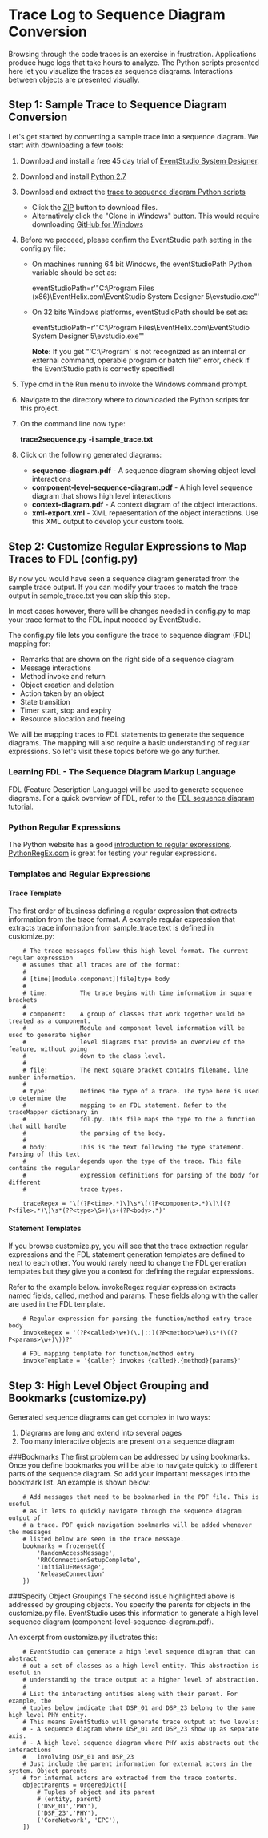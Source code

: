 # Trace Log to Sequence Diagram Conversion

Browsing through the code traces is an exercise in frustration. Applications produce huge logs that take
hours to analyze. The Python scripts presented here let you visualize the traces as sequence diagrams. Interactions
between objects are presented visually.

## Step 1: Sample Trace to Sequence Diagram Conversion

Let's get started by converting a sample trace into a sequence diagram. We start with downloading a few tools:

1. Download and install a free 45 day trial of [EventStudio System Designer](http://www.EventHelix.com/EventStudio).
1. Download and install [Python 2.7](http://www.python.org/getit/releases/2.7/)
1. Download and extract the [trace to sequence diagram Python scripts](https://github.com/eventhelix/trace-to-sequence-diagram)
   * Click the [ZIP](https://github.com/eventhelix/trace-to-sequence-diagram/zipball/master) button to download files.
   * Alternatively click the "Clone in Windows" button. This would require downloading [GitHub for Windows](http://windows.github.com/)
1. Before we proceed, please confirm the EventStudio path setting in the config.py file:
	* On machines running 64 bit Windows, the eventStudioPath Python variable should be set as:

		eventStudioPath=r'"C:\Program Files (x86)\EventHelix.com\EventStudio System Designer 5\evstudio.exe"'
	* On 32 bits Windows platforms, eventStudioPath should be set as:

		eventStudioPath=r'"C:\Program Files\EventHelix.com\EventStudio System Designer 5\evstudio.exe"'

		**Note:** If you get "'C:\Program' is not recognized as an internal or external command, operable program or batch file" error, check if
		the EventStudio path is correctly specifiedl
		
1. Type cmd in the Run menu to invoke the Windows command prompt.
1. Navigate to the directory where to downloaded the Python scripts for this project.
1. On the command line now type:

	**trace2sequence.py -i sample_trace.txt**  

1. Click on the following generated diagrams:
	* **sequence-diagram.pdf** - A sequence diagram showing object level interactions
	* **component-level-sequence-diagram.pdf** - A high level sequence diagram that shows high level interactions
	* **context-diagram.pdf** - A context diagram of the object interactions.
	* **xml-export.xml** - XML representation of the object interactions. Use this XML output to develop your custom tools.


## Step 2: Customize Regular Expressions to Map Traces to FDL (config.py)

By now you would have seen a sequence diagram generated from the sample trace output. If you can modify your traces to 
match the trace output in sample_trace.txt you can skip this step.

In most cases however, there will be changes needed in config.py to map your trace format to the FDL input needed by EventStudio.

The config.py file lets you configure the trace to sequence diagram (FDL) mapping for:
* Remarks that are shown on the right side of a sequence diagram
* Message interactions
* Method invoke and return
* Object creation and deletion
* Action taken by an object
* State transition
* Timer start, stop and expiry
* Resource allocation and freeing

We will be mapping traces to FDL statements to generate the sequence diagrams. The mapping will also require a basic understanding
of regular expressions. So let's visit these topics before we go any further.

### Learning FDL - The Sequence Diagram Markup Language

FDL (Feature Description Language) will be used to generate sequence diagrams. For a quick overview of FDL, refer to the
[FDL sequence diagram tutorial](http://www.eventhelix.com/EventStudio/sequence-diagram-tutorial.pdf).

### Python Regular Expressions

The Python website has a good [introduction to regular expressions](http://docs.python.org/library/re.html). [PythonRegEx.com](http://www.pythonregex.com/)
is great for testing your regular expressions.

### Templates and Regular Expressions
#### Trace Template
The first order of business defining a regular expression that extracts information from the trace format. A example
regular expression that extracts trace information from sample_trace.text is defined in customize.py:

		# The trace messages follow this high level format. The current regular expression
		# assumes that all traces are of the format:
		#
		# [time][module.component][file]type body
		#
		# time:         The trace begins with time information in square brackets
		#
		# component:    A group of classes that work together would be treated as a component.
		#               Module and component level information will be used to generate higher
		#               level diagrams that provide an overview of the feature, without going
		#               down to the class level.
		#
		# file:         The next square bracket contains filename, line number information.
		#
		# type:         Defines the type of a trace. The type here is used to determine the
		#               mapping to an FDL statement. Refer to the traceMapper dictionary in
		#               fdl.py. This file maps the type to the a function that will handle
		#               the parsing of the body.
		#
		# body:         This is the text following the type statement. Parsing of this text
		#               depends upon the type of the trace. This file contains the regular
		#               expression definitions for parsing of the body for different
		#               trace types.

		traceRegex = '\[(?P<time>.*)\]\s*\[(?P<component>.*)\]\[(?P<file>.*)\]\s*(?P<type>\S+)\s+(?P<body>.*)'

#### Statement Templates
If you browse customize.py, you will see that the trace extraction regular expressions and the FDL statement generation templates
are defined to next to each other. You would rarely need to change the FDL generation templates but they give you a context for
defining the regular expressions.

Refer to the example below. invokeRegex regular expression extracts named fields, called, method and params. These fields along
with the caller are used in the FDL template.

		# Regular expression for parsing the function/method entry trace body
		invokeRegex = '(?P<called>\w+)(\.|::)(?P<method>\w+)\s*(\((?P<params>\w+)\))?'

		# FDL mapping template for function/method entry
		invokeTemplate = '{caller} invokes {called}.{method}{params}'

## Step 3: High Level Object Grouping and Bookmarks (customize.py)

Generated sequence diagrams can get complex in two ways:
1. Diagrams are long and extend into several pages
2. Too many interactive objects are present on a sequence diagram

###Bookmarks
The first problem can be addressed by using bookmarks. Once you define bookmarks you will be able to navigate quickly to different parts 
of the sequence diagram. So add your important messages into the bookmark list. An example is shown below:

		# Add messages that need to be bookmarked in the PDF file. This is useful
		# as it lets to quickly navigate through the sequence diagram output of
		# a trace. PDF quick navigation bookmarks will be added whenever the messages
		# listed below are seen in the trace message.
		bookmarks = frozenset({
			'RandomAccessMessage',
			'RRCConnectionSetupComplete',
			'InitialUEMessage',
			'ReleaseConnection'
		})

###Specify Object Groupings
The second issue highlighted above is addressed by grouping objects. You specify the parents for objects in the customize.py file.
EventStudio uses this information to generate a high level sequence diagram (component-level-sequence-diagram.pdf).

An excerpt from customize.py illustrates this:

		# EventStudio can generate a high level sequence diagram that can abstract
		# out a set of classes as a high level entity. This abstraction is useful in 
		# understanding the trace output at a higher level of abstraction.
		#
		# List the interacting entities along with their parent. For example, the 
		# tuples below indicate that DSP_01 and DSP_23 belong to the same high level PHY entity.
		# This means EventStudio will generate trace output at two levels:
		# - A sequence diagram where DSP_01 and DSP_23 show up as separate axis.
		# - A high level sequence diagram where PHY axis abstracts out the interactions
		#   involving DSP_01 and DSP_23
		# Just include the parent information for external actors in the system. Object parents
		# for internal actors are extracted from the trace contents.
		objectParents = OrderedDict([
			# Tuples of object and its parent
			# (entity, parent)
			('DSP_01','PHY'),
			('DSP_23','PHY'),
			('CoreNetwork', 'EPC'),
		])
